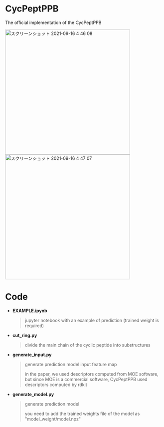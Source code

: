 # CycPeptPPB

The official implementation of the CycPeptPPB

<img width="400" alt="スクリーンショット 2021-09-16 4 46 08" src="https://user-images.githubusercontent.com/44156441/133499447-01b83422-20f2-4ce3-846c-2577f7ce5d47.png">
<img width="400" alt="スクリーンショット 2021-09-16 4 47 07" src="https://user-images.githubusercontent.com/44156441/133499567-7307e375-0f48-42ac-b9af-740c30bc1748.png">


# Code
- **EXAMPLE.ipynb** 
  > jupyter notebook with an example of prediction (trained weight is required)
- **cut_ring.py** 
  > divide the main chain of the cyclic peptide into substructures
- **generate_input.py** 
  > generate prediction model input feature map
  > 
  > in the paper, we used descriptors computed from MOE software, but since MOE is a commercial software, CycPeptPPB used descriptors computed by rdkit
- **generate_model.py**
  > generate prediction model
  > 
  > you need to add the trained weights file of the model as "model_weight/model.npz"
